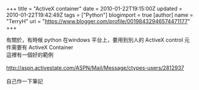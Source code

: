 +++
title = "ActiveX container"
date = 2010-01-22T19:15:00Z
updated = 2010-01-22T19:42:49Z
tags = ["Python"]
blogimport = true 
[author]
	name = "TerryH"
	uri = "https://www.blogger.com/profile/00198432946574471177"
+++

有關於，有時候 python 在windows 平台上，要用到別人的 ActiveX control 元件需要有 ActiveX Container<br />這裡有一個好的範例<br /><br /><a href="http://aspn.activestate.com/ASPN/Mail/Message/ctypes-users/2812937">http://aspn.activestate.com/ASPN/Mail/Message/ctypes-users/2812937</a><br /><br />自己作一下筆記
